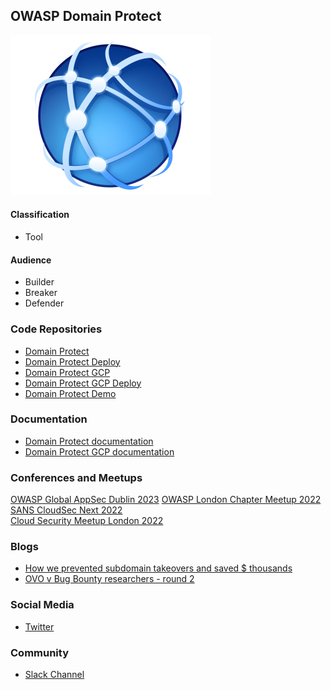 ## OWASP Domain Protect
<img src="assets/images/domain-protect-icon.png">

#### Classification
* <i class="fas fa-tools" style="color:#233e81;"></i> Tool

#### Audience
* <i class="fas fa-toolbox" style="color:#233e81;"></i> Builder
* <i class="fas fa-hammer" style="color:#233e81;"></i> Breaker
* <i class="fas fa-shield-alt" style="color:#233e81;"></i> Defender

### Code Repositories
* [Domain Protect](https://github.com/domain-protect/domain-protect)
* [Domain Protect Deploy](https://github.com/domain-protect/domain-protect-deploy)  
* [Domain Protect GCP](https://github.com/domain-protect/domain-protect-gcp)  
* [Domain Protect GCP Deploy](https://github.com/domain-protect/domain-protect-gcp-deploy)
* [Domain Protect Demo](https://github.com/domain-protect/domain-protect-demo)

### Documentation
* [Domain Protect documentation](https://github.com/domain-protect/domain-protect#documentation)  
* [Domain Protect GCP documentation](https://github.com/domain-protect/domain-protect-gcp)

### Conferences and Meetups
[OWASP Global AppSec Dublin 2023](https://youtu.be/fLrRLmKZTvE)
[OWASP London Chapter Meetup 2022](https://youtu.be/nw6uR0glJKk)
[SANS CloudSec Next 2022](https://youtu.be/Boy8DYrC-Xw)  
[Cloud Security Meetup London 2022](https://youtu.be/4Hg9bEvxTRo)

### Blogs
* [How we prevented subdomain takeovers and saved $ thousands](https://tech.ovoenergy.com/how-we-prevented-subdomain-takeovers-and-saved-000s/)  
* [OVO v Bug Bounty researchers - round 2](https://tech.ovoenergy.com/ovo-vs-bug-bounty-researchers-round-2/)

### Social Media
* [Twitter](https://twitter.com/domain_protect)

### Community
* [Slack Channel](https://owasp.slack.com/messages/project-domain-protect)
